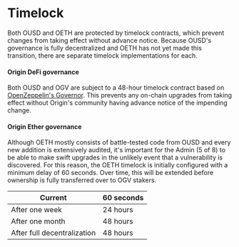 # Timelock

Both OUSD and OETH are protected by timelock contracts, which prevent changes from taking effect without advance notice. Because OUSD's governance is fully decentralized and OETH has not yet made this transition, there are separate timelock implementations for each.

#### Origin DeFi governance

Both OUSD and OGV are subject to a 48-hour timelock contract based on [OpenZeppelin's Governor](https://docs.openzeppelin.com/contracts/api/governance). This prevents any on-chain upgrades from taking effect without Origin's community having advance notice of the impending change.

#### Origin Ether governance

Although OETH mostly consists of battle-tested code from OUSD and every new addition is extensively audited, it's important for the Admin (5 of 8) to be able to make swift upgrades in the unlikely event that a vulnerability is discovered. For this reason, the OETH timelock is initially configured with a minimum delay of 60 seconds. Over time, this will be extended before ownership is fully transferred over to OGV stakers.

| Current                     | 60 seconds |
| --------------------------- | ---------- |
| After one week              | 24 hours   |
| After one month             | 48 hours   |
| After full decentralization | 48 hours   |
